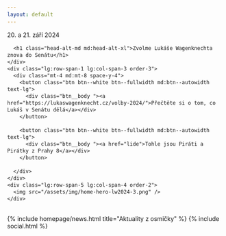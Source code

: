 ```yaml
---
layout: default
---
```


<article class="hero hero--image " style="--image-url: url(http://praha8.pirati.cz/assets/img/hero-home-pozadi.jpg)">
  <div class="container grid lg:grid-rows-4 lg:grid-cols-7 gap-2 items-center">
    <div class="lg:row-span-4 lg:col-span-3 order-1">
      <div class="flag bg-cyan-500 text-white head-alt-base mb-6">
        20. a 21. září 2024
      </div>

      <h1 class="head-alt-md md:head-alt-xl">Zvolme Lukáše Wagenknechta znova do Senátu</h1>
    </div>
    <div class="lg:row-span-1 lg:col-span-3 order-3">
      <div class="mt-4 md:mt-8 space-y-4">
        <button class="btn btn--white btn--fullwidth md:btn--autowidth text-lg">
          <div class="btn__body "><a href="https://lukaswagenknecht.cz/volby-2024/">Přečtěte si o tom, co Lukáš v Senátu dělá</a></div>
        </button>

        <button class="btn btn--white btn--fullwidth md:btn--autowidth text-lg">
          <div class="btn__body "><a href="lide">Tohle jsou Piráti a Pirátky z Prahy 8</a></div>
        </button>

      </div>
    </div>
    <div class="lg:row-span-5 lg:col-span-4 order-2">
      <img src="/assets/img/home-hero-lw2024-3.png" />
    </div>
  </div>
</article>

<div class="container container--default pt-4 lg:pb-24">
  <br />
  {% include homepage/news.html title="Aktuality z osmičky" %}
  <!-- {% include homepage/countdown.html deadline="2026-09-23 14:00:00" %} -->
  {% include social.html %}
</div>
